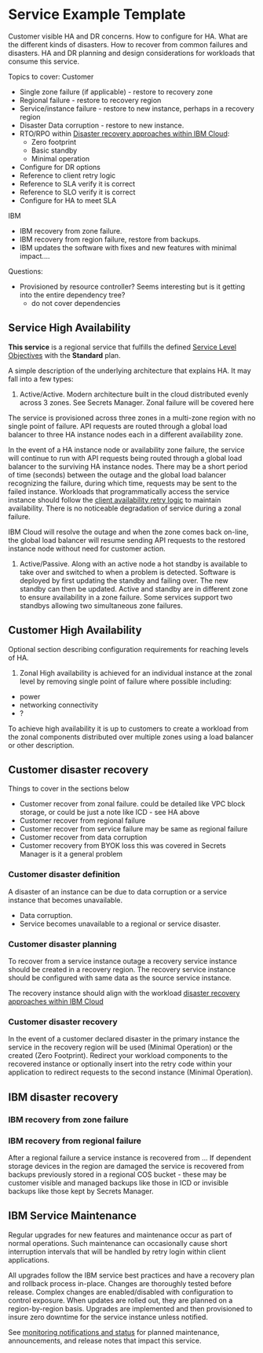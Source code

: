 # Service Example Template

Customer visible HA and DR concerns. How to configure for HA. What are the different kinds of disasters. How to recover from common failures and disasters. HA and DR planning and design considerations for workloads that consume this service.

Topics to cover:
Customer
- Single zone failure (if applicable) - restore to recovery zone
- Regional failure - restore to recovery region
- Service/instance failure - restore to new instance, perhaps in a recovery region
- Disaster Data corruption - restore to new instance.
- RTO/RPO within [Disaster recovery approaches within IBM Cloud](/docs/resiliency?topic=resiliency-dr-approaches):
  - Zero footprint
  - Basic standby
  - Minimal operation
- Configure for DR options
- Reference to client retry logic
- Reference to SLA verify it is correct
- Reference to SLO verify it is correct
- Configure for HA to meet SLA

IBM
- IBM recovery from zone failure.
- IBM recovery from region failure, restore from backups.
- IBM updates the software with fixes and new features with minimal impact....

Questions:
- Provisioned by resource controller?  Seems interesting but is it getting into the entire dependency tree?
  - do not cover dependencies

## Service High Availability
**This service** is a regional service that fulfills the defined [Service Level Objectives](/docs/resiliency?topic=resiliency-slo) with the **Standard** plan.

A simple description of the underlying architecture that explains HA. It may fall into a few types:

1. Active/Active. Modern architecture built in the cloud distributed evenly across 3 zones.  See Secrets Manager. Zonal failure will be covered here

The service is provisioned across three zones in a multi-zone region with no single point of failure. API requests are routed through a global load balancer to three HA instance nodes each in a different availability zone.

In the event of a HA instance node or availability zone failure, the service will continue to run with API requests being routed through a global load balancer to the surviving HA instance nodes. There may be a short period of time (seconds) between the outage and the global load balancer recognizing the failure, during which time, requests may be sent to the failed instance. Workloads that programmatically access the service instance should follow the [client availability retry logic](/docs/doesnotexist) to maintain availability. There is no noticeable degradation of service during a zonal failure.

IBM Cloud will resolve the outage and when the zone comes back on-line, the global load balancer will resume sending API requests to the restored instance node without need for customer action. 


1. Active/Passive. Along with an active node a hot standby is available to take over and switched to when a problem is detected. Software is deployed by first updating the standby and failing over. The new standby can then be updated. Active and standby are in different zone to ensure availability in a zone failure. Some services support two standbys allowing two simultaneous zone failures.

## Customer High Availability
Optional section describing configuration requirements for reaching levels of HA.

1. Zonal
High availability is achieved for an individual instance at the zonal level by removing single point of failure where possible including:
- power
- networking connectivity
- ?

To achieve high availability it is up to customers to create a workload from the zonal components distributed over multiple zones using a load balancer or other description.
## Customer disaster recovery
Things to cover in the sections below
- Customer recover from zonal failure. could be detailed like VPC block storage, or could be just a note like ICD - see HA above
- Customer recover from regional failure
- Customer recover from service failure may be same as regional failure
- Customer recover from data corruption
- Customer recovery from BYOK loss this was covered in Secrets Manager is it a general problem

### Customer disaster definition
A disaster of an instance can be due to data corruption or a service instance that becomes unavailable.
- Data corruption.
- Service becomes unavailable to a regional or service disaster.

### Customer disaster planning
To recover from a service instance outage a recovery service instance should be created in a recovery region. The recovery service instance should be configured with same data as the source service instance.

The recovery instance should align with the workload [disaster recovery approaches within IBM Cloud](https://test.cloud.ibm.com/docs/resiliency?topic=resiliency-dr-approaches)

### Customer disaster recovery
In the event of a customer declared disaster in the primary instance the service in the recovery region will be used (Minimal Operation) or the created (Zero Footprint). Redirect your workload components to the recovered instance or optionally insert into the retry code within your application to redirect requests to the second instance (Minimal Operation). 


## IBM disaster recovery
### IBM recovery from zone failure 
### IBM recovery from regional failure
After a regional failure a service instance is recovered from ...
If dependent storage devices in the region are damaged the service is recovered from backups previously stored in a regional COS bucket - these may be customer visible and managed backups like those in ICD or invisible backups like those kept by Secrets Manager.

## IBM Service Maintenance
Regular upgrades for new features and maintenance occur as part of normal operations. Such maintenance can occasionally cause short interruption intervals that will be handled by retry login within client applications.

All upgrades follow the IBM service best practices and have a recovery plan and rollback process in-place. Changes are thoroughly tested before release. Complex changes are enabled/disabled with configuration to control exposure. When updates are rolled out, they are planned on a region-by-region basis. Upgrades are implemented and then provisioned to insure zero downtime for the service instance unless notified.

See [monitoring notifications and status](/docs/account?topic=account-viewing-cloud-status) for planned maintenance, announcements, and release notes that impact this service.
